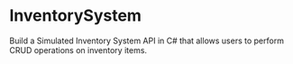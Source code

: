 # InventorySystem
Build a Simulated Inventory System API in C# that allows users to perform CRUD operations on inventory items.
